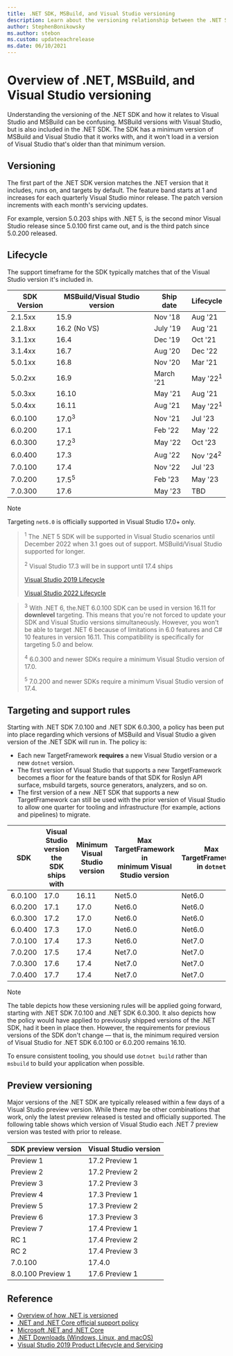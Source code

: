 ```yaml
---
title: .NET SDK, MSBuild, and Visual Studio versioning
description: Learn about the versioning relationship between the .NET SDK and MSBuild/VS.
author: StephenBonikowsky
ms.author: stebon
ms.custom: updateeachrelease
ms.date: 06/10/2021
---
```

# Overview of .NET, MSBuild, and Visual Studio versioning

Understanding the versioning of the .NET SDK and how it relates to Visual Studio and MSBuild can be confusing. MSBuild versions with Visual Studio, but is also included in the .NET SDK. The SDK has a minimum version of MSBuild and Visual Studio that it works with, and it won't load in a version of Visual Studio that's older than that minimum version.

## Versioning

The first part of the .NET SDK version matches the .NET version that it includes, runs on, and targets by default.  The feature band starts at 1 and increases for each quarterly Visual Studio minor release.  The patch version increments with each month's servicing updates.

For example, version 5.0.203 ships with .NET 5, is the second minor Visual Studio release since 5.0.100 first came out, and is the third patch since 5.0.200 released.

## Lifecycle

The support timeframe for the SDK typically matches that of the Visual Studio version it's included in.

| SDK Version      | MSBuild/Visual Studio version | Ship date    | Lifecycle |
|------------------|--------------------|--------------|-----------|
| 2.1.5xx          | 15.9               | Nov '18      | Aug '21   |
| 2.1.8xx          | 16.2 (No VS)       | July '19     | Aug '21   |
| 3.1.1xx          | 16.4               | Dec '19      | Oct '21   |
| 3.1.4xx          | 16.7               | Aug '20      | Dec '22   |
| 5.0.1xx          | 16.8               | Nov '20      | Mar '21   |
| 5.0.2xx          | 16.9               | March '21    | May '22<sup>1</sup>  |
| 5.0.3xx          | 16.10              | May '21      | Aug '21   |
| 5.0.4xx          | 16.11              | Aug '21      | May '22<sup>1</sup>  |
| 6.0.100          | 17.0<sup>3</sup>   | Nov '21      | Jul '23   |
| 6.0.200          | 17.1               | Feb '22      | May '22   |
| 6.0.300          | 17.2<sup>3</sup>   | May '22      | Oct '23   |
| 6.0.400          | 17.3               | Aug '22      | Nov '24<sup>2</sup>   |
| 7.0.100          | 17.4               | Nov '22      | Jul '23   |
| 7.0.200          | 17.5<sup>5</sup>   | Feb '23      | May '23   |
| 7.0.300          | 17.6               | May '23      | TBD       |

> [!NOTE]
> Targeting `net6.0` is officially supported in Visual Studio 17.0+ only.

> <sup>1</sup> The .NET 5 SDK will be supported in Visual Studio scenarios until December 2022 when 3.1 goes out of support. MSBuild/Visual Studio supported for longer.
>
> <sup>2</sup> Visual Studio 17.3 will be in support until 17.4 ships
>
> [Visual Studio 2019 Lifecycle](/lifecycle/products/visual-studio-2019)
>
> [Visual Studio 2022 Lifecycle](/lifecycle/products/visual-studio-2022)

> <sup>3</sup> With .NET 6, the.NET 6.0.100 SDK can be used in version 16.11 for **downlevel** targeting. This means that you're not forced to update your SDK and Visual Studio versions simultaneously. However, you won't be able to target .NET 6 because of limitations in 6.0 features and C# 10 features in version 16.11. This compatibility is specifically for targeting 5.0 and below.
>
> <sup>4</sup> 6.0.300 and newer SDKs require a minimum Visual Studio version of 17.0.
>
> <sup>5</sup> 7.0.200 and newer SDKs require a minimum Visual Studio version of 17.4.

## Targeting and support rules

Starting with .NET SDK 7.0.100 and .NET SDK 6.0.300, a policy has been put into place regarding which versions of MSBuild and Visual Studio a given version of the .NET SDK will run in. The policy is:

- Each new TargetFramework **requires** a new Visual Studio version or a new `dotnet` version.
- The first version of Visual Studio that supports a new TargetFramework becomes a floor for the feature bands of that SDK for Roslyn API surface, msbuild targets, source generators, analyzers, and so on.
- The first version of a new .NET SDK that supports a new TargetFramework can still be used with the prior version of Visual Studio to allow one quarter for tooling and infrastructure (for example, actions and pipelines) to migrate.

| SDK | Visual Studio version<br/>the SDK ships with | Minimum Visual Studio version | Max TargetFramework in<br/>minimum Visual Studio version | Max TargetFramework in `dotnet` |
|-|-|-|-|-|
| 6.0.100 | 17.0 | 16.11 | Net5.0 | Net6.0 |
| 6.0.200 | 17.1 | 17.0 | Net6.0 | Net6.0 |
| 6.0.300 | 17.2 | 17.0 | Net6.0 | Net6.0 |
| 6.0.400 | 17.3 | 17.0 | Net6.0 | Net6.0 |
| 7.0.100 | 17.4 | 17.3 | Net6.0 | Net7.0 |
| 7.0.200 | 17.5 | 17.4 | Net7.0 | Net7.0 |
| 7.0.300 | 17.6 | 17.4 | Net7.0 | Net7.0 |
| 7.0.400 | 17.7 | 17.4 | Net7.0 | Net7.0 |

> [!NOTE]
> The table depicts how these versioning rules will be applied going forward, starting with .NET SDK 7.0.100 and .NET SDK 6.0.300. It also depicts how the policy would have applied to previously shipped versions of the .NET SDK, had it been in place then. However, the requirements for previous versions of the SDK don't change &mdash; that is, the minimum required version of Visual Studio for .NET SDK 6.0.100 or 6.0.200 remains 16.10.

To ensure consistent tooling, you should use `dotnet build` rather than `msbuild` to build your application when possible.

## Preview versioning

Major versions of the .NET SDK are typically released within a few days of a Visual Studio preview version. While there may be other combinations that work, only the latest preview released is tested and officially supported. The following table shows which version of Visual Studio each .NET 7 preview version was tested with prior to release.

| SDK preview version | Visual Studio version |
|-|-|
| Preview 1 | 17.2 Preview 1 |
| Preview 2 | 17.2 Preview 2 |
| Preview 3 | 17.2 Preview 3 |
| Preview 4 | 17.3 Preview 1 |
| Preview 5 | 17.3 Preview 2 |
| Preview 6 | 17.3 Preview 3 |
| Preview 7 | 17.4 Preview 1 |
| RC 1 | 17.4 Preview 2 |
| RC 2 | 17.4 Preview 3 |
| 7.0.100 | 17.4.0 |
| 8.0.100 Preview 1 | 17.6 Preview 1 |

## Reference

- [Overview of how .NET is versioned](../versions/index.md)
- [.NET and .NET Core official support policy](https://dotnet.microsoft.com/platform/support/policy/dotnet-core)
- [Microsoft .NET and .NET Core](/lifecycle/products/microsoft-net-and-net-core)
- [.NET Downloads (Windows, Linux, and macOS)](https://dotnet.microsoft.com/download/dotnet)
- [Visual Studio 2019 Product Lifecycle and Servicing](/visualstudio/releases/2019/servicing-vs2019)
